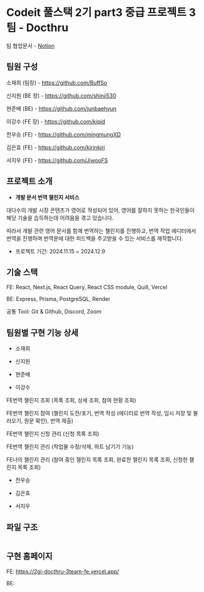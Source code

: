 # Codeit 풀스택 2기 part3 중급 프로젝트 3팀 - Docthru

팀 협업문서 - [Notion](https://www.notion.so/128e951e3e618064a461c77c319274b2?v=128e951e3e6181e4a1ac000c923e8661)



## 팀원 구성

소재희 (팀장) - https://github.com/BuffSo

신지원 (BE 장) - https://github.com/shinji530

현준배 (BE) - https://github.com/junbaehyun

이강수 (FE 장) - https://github.com/kipid

천우승 (FE) - https://github.com/mingmungXD

김은효 (FE) - https://github.com/kirinkiri

서지우 (FE) - https://github.com/JiwooFS



## 프로젝트 소개

- **개발 문서 번역 챌린지 서비스**

대다수의 개발 시장 콘텐츠가 영어로 작성되어 있어, 영어를 잘하지 못하는 한국인들이 해당 기술을 습득하는데 어려움을 겪고 있습니다.

따라서 개발 관련 영어 문서를 함께 번역하는 챌린지를 진행하고, 번역 작업 에디터에서 번역을 진행하며 번역문에 대한 피드백을 주고받을 수 있는 서비스를 제작합니다.

- 프로젝트 기간: 2024.11.15 ~ 2024.12.9



## 기술 스택

FE: React, Next.js, React Query, React CSS module, Quill, Vercel

BE: Express, Prisma, PostgreSQL, Render

공통 Tool: Git & Github, Discord, Zoom



## 팀원별 구현 기능 상세

- 소재희



- 신지원



- 현준배



- 이강수

FE번역 챌린지 조회 (목록 조회, 상세 조회, 참여 현황 조회)

FE번역 챌린지 참여 (챌린지 도전/포기, 번역 작성 (에디터로 번역 작성, 임시 저장 및 불러오기, 원문 확인), 번역 제출)

FE번역 챌린지 신청 관리 (신청 목록 조회)

FE번역 챌린지 관리 (작업물 수정/삭제, 하트 남기기 기능)

FE나의 챌린지 관리 (참여 중인 챌린지 목록 조회, 완료한 챌린지 목록 조회, 신청한 챌린지 목록 조회)



- 천우승



- 김은효



- 서지우





## 파일 구조

```
```



## 구현 홈페이지

FE: https://2gi-docthru-3team-fe.vercel.app/

BE:
